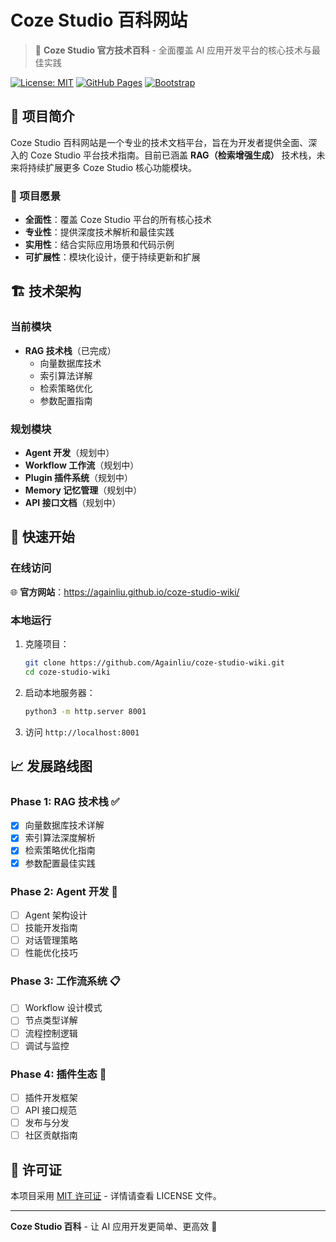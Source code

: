 # Coze Studio 百科网站

> 🚀 **Coze Studio 官方技术百科** - 全面覆盖 AI 应用开发平台的核心技术与最佳实践

[![License: MIT](https://img.shields.io/badge/License-MIT-yellow.svg)](https://opensource.org/licenses/MIT)
[![GitHub Pages](https://img.shields.io/badge/GitHub-Pages-blue.svg)](https://againliu.github.io/coze-studio-wiki/)
[![Bootstrap](https://img.shields.io/badge/Bootstrap-5.3.0-purple.svg)](https://getbootstrap.com/)

## 📖 项目简介

Coze Studio 百科网站是一个专业的技术文档平台，旨在为开发者提供全面、深入的 Coze Studio 平台技术指南。目前已涵盖 **RAG（检索增强生成）** 技术栈，未来将持续扩展更多 Coze Studio 核心功能模块。

### 🎯 项目愿景
- **全面性**：覆盖 Coze Studio 平台的所有核心技术
- **专业性**：提供深度技术解析和最佳实践
- **实用性**：结合实际应用场景和代码示例
- **可扩展性**：模块化设计，便于持续更新和扩展

## 🏗️ 技术架构

### 当前模块
- **RAG 技术栈**（已完成）
  - 向量数据库技术
  - 索引算法详解
  - 检索策略优化
  - 参数配置指南

### 规划模块
- **Agent 开发**（规划中）
- **Workflow 工作流**（规划中）
- **Plugin 插件系统**（规划中）
- **Memory 记忆管理**（规划中）
- **API 接口文档**（规划中）

## 🚀 快速开始

### 在线访问
🌐 **官方网站**：https://againliu.github.io/coze-studio-wiki/

### 本地运行
1. 克隆项目：
   ```bash
   git clone https://github.com/Againliu/coze-studio-wiki.git
   cd coze-studio-wiki
   ```

2. 启动本地服务器：
   ```bash
   python3 -m http.server 8001
   ```

3. 访问 `http://localhost:8001`

## 📈 发展路线图

### Phase 1: RAG 技术栈 ✅
- [x] 向量数据库技术详解
- [x] 索引算法深度解析
- [x] 检索策略优化指南
- [x] 参数配置最佳实践

### Phase 2: Agent 开发 🔄
- [ ] Agent 架构设计
- [ ] 技能开发指南
- [ ] 对话管理策略
- [ ] 性能优化技巧

### Phase 3: 工作流系统 📋
- [ ] Workflow 设计模式
- [ ] 节点类型详解
- [ ] 流程控制逻辑
- [ ] 调试与监控

### Phase 4: 插件生态 🔌
- [ ] 插件开发框架
- [ ] API 接口规范
- [ ] 发布与分发
- [ ] 社区贡献指南

## 📄 许可证

本项目采用 [MIT 许可证](LICENSE) - 详情请查看 LICENSE 文件。

---

**Coze Studio 百科** - 让 AI 应用开发更简单、更高效 🚀
